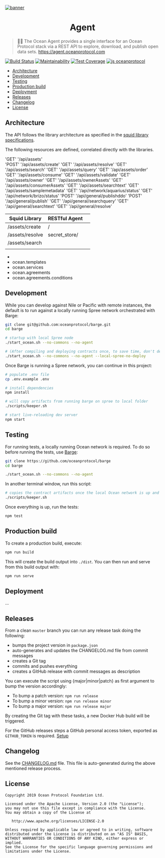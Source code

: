 [![banner](https://raw.githubusercontent.com/oceanprotocol/art/master/github/repo-banner%402x.png)](https://oceanprotocol.com)

<h1 align="center">Agent</h1>

> 🏄‍♀️ The Ocean Agent provides a single interface for an Ocean Protocol stack via a REST API to explore, download, and publish open data sets.
> https://agent.oceanprotocol.com

[![Build Status](https://flat.badgen.net/travis/oceanprotocol/agent?icon=travis)](https://travis-ci.com/oceanprotocol/agent)
[![Maintainability](https://api.codeclimate.com/v1/badges/486682d1818b5ef46f3d/maintainability)](https://codeclimate.com/github/oceanprotocol/agent/maintainability)
[![Test Coverage](https://api.codeclimate.com/v1/badges/486682d1818b5ef46f3d/test_coverage)](https://codeclimate.com/github/oceanprotocol/agent/test_coverage)
[![js oceanprotocol](https://flat.badgen.net/badge/js/oceanprotocol/7b1173)](https://github.com/oceanprotocol/eslint-config-oceanprotocol)

- [Architecture](#architecture)
- [Development](#development)
- [Testing](#testing)
- [Production build](#production-build)
- [Deployment](#deployment)
- [Releases](#releases)
- [Changelog](#changelog)
- [License](#license)

## Architecture

The API follows the library architecture as specified in the [squid library specifications](https://github.com/oceanprotocol/dev-ocean/blob/master/doc/architecture/squid-specs/squid-spec_v0.3.md).

The following resources are defined, correlated directly with the libraries. 

'GET' '/api/assets'                                 
'POST' '/api/assets/create'
'GET' '/api/assets/resolve'
'GET' '/api/assets/search'
'GET' '/api/assets/query'
'GET' '/api/assets/order'
'GET' '/api/assets/consume'
'GET' '/api/assets/validate'
'GET' '/api/assets/owner'
'GET' '/api/assets/ownerAssets'
'GET' '/api/assets/consumerAssets'
'GET' '/api/assets/searchtext'
'GET' '/api/assets/samplemetadata'
'GET' '/api/network/aquarius/status'
'GET' '/api/network/brizo/status'
'POST' '/api/general/publishddo'
'POST' '/api/general/publish'
'GET' '/api/general/searchquery'
'GET' '/api/general/searchtext'
'GET' '/api/general/resolve'



| Squid Library   | RESTful Agent |      |
| --------------- | ------------- | ---- |
| /assets/create  | /             |      |
| /assets/resolve | secret_store/ |      |
| /assets/search  |               |      |
|                 |               |      |



- 
- ocean.templates
- ocean.services
- ocean.agreements
- ocean.agreements.conditions

## Development

While you can develop against Nile or Pacific with remote instances, the default is to run against a locally running Spree network orchestrated with Barge:

```bash
git clone git@github.com:oceanprotocol/barge.git
cd barge

# startup with local Spree node
./start_ocean.sh --no-commons --no-agent

# (After compiling and deploying contracts once, to save time, don't deploy again)
./start_ocean.sh --no-commons --no-agent --local-spree-no-deploy
```

Once Barge is running a Spree network, you can continue in this project:

```bash
# populate .env file
cp .env.example .env

# install dependencies
npm install

# will copy artifacts from running barge on spree to local folder
./scripts/keeper.sh

# start live-reloading dev server
npm start
```

## Testing

For running tests, a locally running Ocean network is required. To do so before running the tests, use [Barge](https://github.com/oceanprotocol/barge):

```bash
git clone https://github.com/oceanprotocol/barge
cd barge

./start_ocean.sh --no-commons --no-agent
```

In another terminal window, run this script:

```bash
# copies the contract artifacts once the local Ocean network is up and running
./scripts/keeper.sh
```

Once everything is up, run the tests:

```bash
npm test
```

## Production build

To create a production build, execute:

```bash
npm run build
```

This will create the build output into `./dist`. You can then run and serve from this build output with:

```bash
npm run serve
```

## Deployment

...

## Releases

From a clean `master` branch you can run any release task doing the following:

- bumps the project version in `package.json`
- auto-generates and updates the CHANGELOG.md file from commit messages
- creates a Git tag
- commits and pushes everything
- creates a GitHub release with commit messages as description

You can execute the script using {major|minor|patch} as first argument to bump the version accordingly:

- To bump a patch version: `npm run release`
- To bump a minor version: `npm run release minor`
- To bump a major version: `npm run release major`

By creating the Git tag with these tasks, a new Docker Hub build will be triggered.

For the GitHub releases steps a GitHub personal access token, exported as `GITHUB_TOKEN` is required. [Setup](https://github.com/release-it/release-it#github-releases)

## Changelog

See the [CHANGELOG.md](./CHANGELOG.md) file. This file is auto-generated during the above mentioned release process.

## License

```
Copyright 2019 Ocean Protocol Foundation Ltd.

Licensed under the Apache License, Version 2.0 (the "License");
you may not use this file except in compliance with the License.
You may obtain a copy of the License at

   http://www.apache.org/licenses/LICENSE-2.0

Unless required by applicable law or agreed to in writing, software
distributed under the License is distributed on an "AS IS" BASIS,
WITHOUT WARRANTIES OR CONDITIONS OF ANY KIND, either express or implied.
See the License for the specific language governing permissions and
limitations under the License.
```
